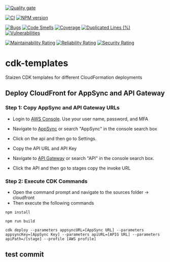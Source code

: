 [![Quality gate](https://sonarcloud.io/api/project_badges/quality_gate?project=staizen-kevin-roma_cdk-templates)](https://sonarcloud.io/dashboard?id=staizen-kevin-roma_cdk-templates)

[![CI](https://github.com/markdown-it/markdown-it/workflows/CI/badge.svg)](https://github.com/staizen-kevin-roma/cdk-templates/actions)
[![NPM version](https://img.shields.io/badge/npm-v15.14.0-blue)](https://github.com/staizen-kevin-roma/cdk-templates)

[![Bugs](https://sonarcloud.io/api/project_badges/measure?project=staizen-kevin-roma_cdk-templates&metric=bugs)](https://sonarcloud.io/dashboard?id=staizen-kevin-roma_cdk-templates)
[![Code Smells](https://sonarcloud.io/api/project_badges/measure?project=staizen-kevin-roma_cdk-templates&metric=code_smells)](https://sonarcloud.io/dashboard?id=staizen-kevin-roma_cdk-templates)
[![Coverage](https://sonarcloud.io/api/project_badges/measure?project=staizen-kevin-roma_cdk-templates&metric=coverage)](https://sonarcloud.io/dashboard?id=staizen-kevin-roma_cdk-templates)
[![Duplicated Lines (%)](https://sonarcloud.io/api/project_badges/measure?project=staizen-kevin-roma_cdk-templates&metric=duplicated_lines_density)](https://sonarcloud.io/dashboard?id=staizen-kevin-roma_cdk-templates)
[![Vulnerabilities](https://sonarcloud.io/api/project_badges/measure?project=staizen-kevin-roma_cdk-templates&metric=vulnerabilities)](https://sonarcloud.io/dashboard?id=staizen-kevin-roma_cdk-templates)

[![Maintainability Rating](https://sonarcloud.io/api/project_badges/measure?project=staizen-kevin-roma_cdk-templates&metric=sqale_rating)](https://sonarcloud.io/dashboard?id=staizen-kevin-roma_cdk-templates)
[![Reliability Rating](https://sonarcloud.io/api/project_badges/measure?project=staizen-kevin-roma_cdk-templates&metric=reliability_rating)](https://sonarcloud.io/dashboard?id=staizen-kevin-roma_cdk-templates)
[![Security Rating](https://sonarcloud.io/api/project_badges/measure?project=staizen-kevin-roma_cdk-templates&metric=security_rating)](https://sonarcloud.io/dashboard?id=staizen-kevin-roma_cdk-templates)

# cdk-templates
Staizen CDK templates for different CloudFormation deployments


## Deploy CloudFront for AppSync and API Gateway
### Step 1: Copy AppSync and API Gateway URLs
* Login to [AWS Console](https://console.aws.amazon.com). Use your user name, password, and MFA
* Navigate to [AppSync](https://ap-southeast-1.console.aws.amazon.com/appsync/home?region=ap-southeast-1#/apis) or search "AppSync" in the console search box
* Click on the api and then go to Settings.
* Copy the API URL and API Key

* Navigate to [API Gateway](https://ap-southeast-1.console.aws.amazon.com/apigateway/main/apis?region=ap-southeast-1#) or search "API" in the console search box.
* Click the API and then go to stages copy the invoke URL

### Step 2: Execute CDK Commands
* Open the command prompt and navigate to the sources folder → cloudfront
* Then execute the following commands

`npm install`

`npm run build`

`cdk deploy --parameters appsyncURL=[AppSync URL] --parameters appsyncKey=[AppSync Key] --parameters apiURL=[APIG URL] --parameters apiPath=/[stage] --profile [AWS profile]`

## test commit
